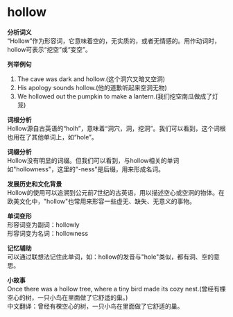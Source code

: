 # hollow

**分析词义**  
“Hollow”作为形容词，它意味着空的，无实质的，或者无情感的。用作动词时，hollow可表示“挖空”或“变空”。

  

**列举例句**

  

1.  The cave was dark and hollow.(这个洞穴又暗又空洞)
2.  His apology sounds hollow.(他的道歉听起来空洞无物)
3.  We hollowed out the pumpkin to make a lantern.(我们挖空南瓜做成了灯笼)

  

**词根分析**  
Hollow源自古英语的“holh”，意味着“洞穴，洞，挖洞”。我们可以看到，这个词根也用在了其他单词上，如“hole”。

  

**词缀分析**  
Hollow没有明显的词缀。但我们可以看到，与hollow相关的单词如"hollowness"，这里的"-ness"是后缀，用来形成名词。

  

**发展历史和文化背景**  
Hollow的使用可以追溯到公元前7世纪的古英语，用以描述空心或空洞的物体。在欧美文化中，"hollow"也常用来形容一些虚无、缺失、无意义的事物。

  

**单词变形**  
形容词变为副词：hollowly  
形容词变为名词：hollowness

  

**记忆辅助**  
可以通过联想法记住此单词，如：hollow的发音与"hole"类似，都有洞、空的意思。

  

**小故事**  
Once there was a hollow tree, where a tiny bird made its cozy nest.(曾经有棵空心的树，一只小鸟在里面做了它舒适的巢。)  
中文翻译：曾经有棵空心的树，一只小鸟在里面做了它舒适的巢。
